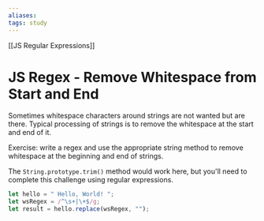 ```yaml
---
aliases:
tags: study
---
```

[[JS Regular Expressions]]
# JS Regex - Remove Whitespace from Start and End
Sometimes whitespace characters around strings are not wanted but are there. Typical processing of strings is to remove the whitespace at the start and end of it.

Exercise: write a regex and use the appropriate string method to remove whitespace at the beginning and end of strings.

The `String.prototype.trim()` method would work here, but you'll need to complete this challenge using regular expressions.

```js
let hello = " Hello, World! ";
let wsRegex = /^\s+|\+$/g;
let result = hello.replace(wsRegex, "");
```